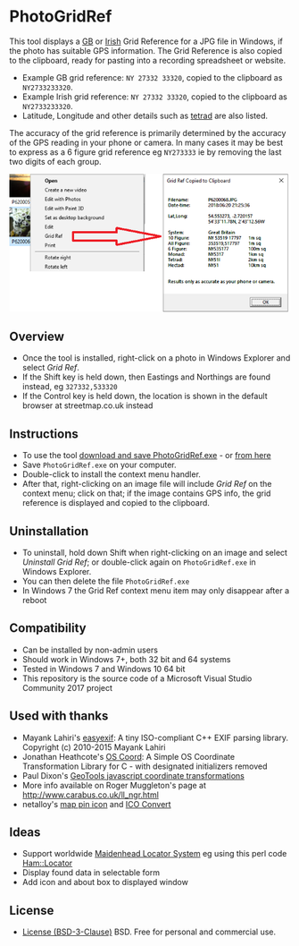 PhotoGridRef
============

This tool displays a [GB](https://en.wikipedia.org/wiki/Ordnance_Survey_National_Grid) 
or [Irish](https://en.wikipedia.org/wiki/Irish_grid_reference_system)
Grid Reference for a JPG file in Windows, if the photo has suitable GPS information.
The Grid Reference is also copied to the clipboard, ready for pasting into a recording spreadsheet or website.

* Example GB grid reference: `NY 27332 33320`, copied to the clipboard as `NY2733233320`.
* Example Irish grid reference: `NY 27332 33320`, copied to the clipboard as `NY2733233320`.
* Latitude, Longitude and other details such as [tetrad](https://www.bto.org/volunteer-surveys/birdatlas/methods/correct-grid-references) are also listed.

The accuracy of the grid reference is primarily determined by the accuracy of the GPS reading in your phone or camera.
In many cases it may be best to express as a 6 figure grid reference eg `NY273333` ie by removing the last two digits of each group.

![PhotoGridRef screenshot](https://raw.githubusercontent.com/chriscant/PhotoGridRef/master/docs/PhotoGridRef-Screenshot1.png)

## Overview

* Once the tool is installed, right-click on a photo in Windows Explorer and select *Grid Ref*.
* If the Shift key is held down, then Eastings and Northings are found instead, eg `327332,533320`
* If the Control key is held down, the location is shown in the default browser at streetmap.co.uk instead

## Instructions

* To use the tool [download and save PhotoGridRef.exe](https://github.com/chriscant/PhotoGridRef/raw/master/bin/PhotoGridRef.exe) - or [from here](http://phdcc.com/download/PhotoGridRef.exe)
* Save `PhotoGridRef.exe` on your computer.
* Double-click to install the context menu handler.
* After that, right-clicking on an image file will include *Grid Ref* on the context menu;
click on that; if the image contains GPS info, the grid reference is displayed and copied to the clipboard.

## Uninstallation

* To uninstall, hold down Shift when right-clicking on an image and select *Uninstall Grid Ref*;
  or double-click again on `PhotoGridRef.exe` in Windows Explorer.
* You can then delete the file `PhotoGridRef.exe`
* In Windows 7 the Grid Ref context menu item may only disappear after a reboot

## Compatibility

* Can be installed by non-admin users
* Should work in Windows 7+, both 32 bit and 64 systems
* Tested in Windows 7 and Windows 10 64 bit
* This repository is the source code of a Microsoft Visual Studio Community 2017 project

## Used with thanks

* Mayank Lahiri's [easyexif](https://github.com/mayanklahiri/easyexif): A tiny ISO-compliant C++ EXIF parsing library. Copyright (c) 2010-2015 Mayank Lahiri
* Jonathan Heathcote's [OS Coord](https://github.com/mossblaser/os_coord): A Simple OS Coordinate Transformation Library for C - with designated initializers removed
* Paul Dixon's [GeoTools javascript coordinate transformations](http://www.nearby.org.uk/tests/GeoTools2.html)
* More info available on Roger Muggleton's page at http://www.carabus.co.uk/ll_ngr.html
* netalloy's [map pin icon](https://openclipart.org/detail/169839/map-pin) and [ICO Convert](http://icoconvert.com/)

## Ideas

* Support worldwide [Maidenhead Locator System](https://en.wikipedia.org/wiki/Maidenhead_Locator_System) eg using this perl code [Ham::Locator](https://metacpan.org/pod/release/MEH/Ham-Locator-0.1000/lib/Ham/Locator.pm)
* Display found data in selectable form
* Add icon and about box to displayed window

## License

* [License (BSD-3-Clause)](LICENSE) BSD. Free for personal and commercial use.
